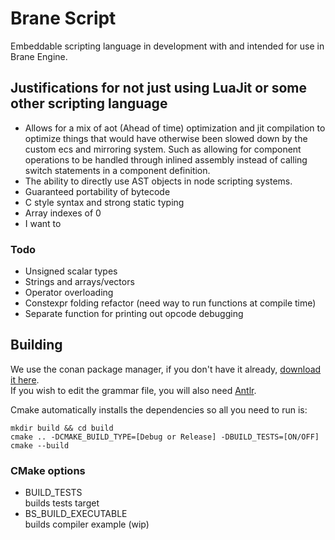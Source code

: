 # Brane Script

Embeddable scripting language in development with and intended for use in Brane Engine.

## Justifications for not just using LuaJit or some other scripting language
* Allows for a mix of aot (Ahead of time) optimization and jit compilation to optimize things that would have otherwise 
been slowed down by the custom ecs and mirroring system. Such as allowing for component operations to be handled through 
inlined assembly instead of calling switch statements in a component definition.
* The ability to directly use AST objects in node scripting systems. 
* Guaranteed portability of bytecode  
* C style syntax and strong static typing
* Array indexes of 0
* I want to

### Todo
* Unsigned scalar types
* Strings and arrays/vectors
* Operator overloading
* Constexpr folding refactor (need way to run functions at compile time)
* Separate function for printing out opcode debugging

## Building
We use the conan package manager, if you don't have it already, [download it here](https://conan.io/downloads.html).<br>
If you wish to edit the grammar file, you will also need [Antlr](https://www.antlr.org/download.html).

Cmake automatically installs the dependencies so all you need to run is:
```  
mkdir build && cd build
cmake .. -DCMAKE_BUILD_TYPE=[Debug or Release] -DBUILD_TESTS=[ON/OFF]
cmake --build
```

### CMake options
* BUILD_TESTS<br>
builds tests target
* BS_BUILD_EXECUTABLE<br>
builds compiler example (wip)
